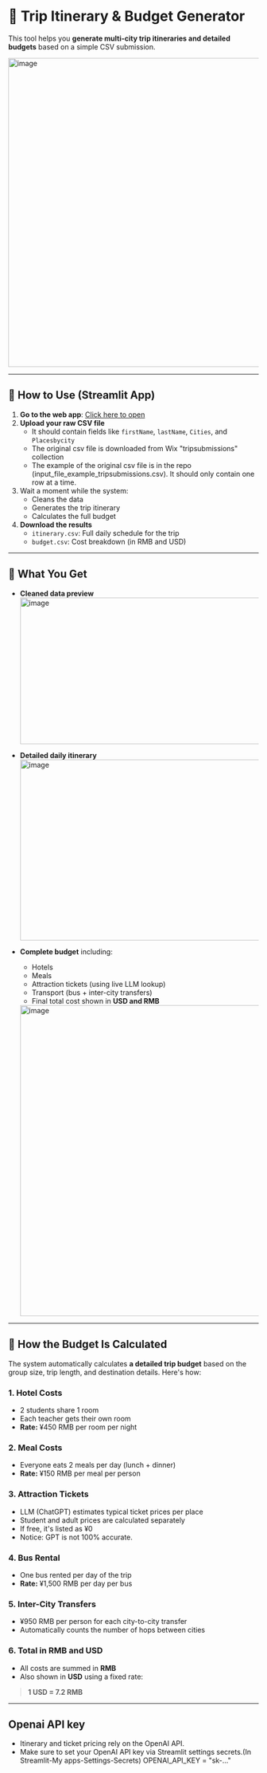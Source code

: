 # 🧳 Trip Itinerary & Budget Generator

This tool helps you **generate multi-city trip itineraries and detailed budgets** based on a simple CSV submission.  

<img width="1817" height="620" alt="image" src="https://github.com/user-attachments/assets/9954578c-ef22-4807-b626-15fa1207ed60" />


---

## 🚀 How to Use (Streamlit App)

1. **Go to the web app**: [Click here to open](https://tripitinerarybudget.streamlit.app/)  
2. **Upload your raw CSV file**
   - It should contain fields like `firstName`, `lastName`, `Cities`, and `Placesbycity`
   - The original csv file is downloaded from Wix "tripsubmissions" collection
   - The example of the original csv file is in the repo (input_file_example_tripsubmissions.csv). It should only contain one row at a time.
3. Wait a moment while the system:
   - Cleans the data
   - Generates the trip itinerary
   - Calculates the full budget
4. **Download the results**
   - `itinerary.csv`: Full daily schedule for the trip
   - `budget.csv`: Cost breakdown (in RMB and USD)

---

## 🧾 What You Get

- **Cleaned data preview**
  <img width="1131.2" height="294.4" alt="image" src="https://github.com/user-attachments/assets/9ebcf3b9-af79-4be5-b75a-5992c7c00bd0" />


- **Detailed daily itinerary**
  <img width="1131.2" height="363.24" alt="image" src="https://github.com/user-attachments/assets/adf3a48e-13f7-4631-afc6-9d27fde9de86" />


- **Complete budget** including:
  - Hotels
  - Meals
  - Attraction tickets (using live LLM lookup)
  - Transport (bus + inter-city transfers)
  - Final total cost shown in **USD and RMB**
  <img width="1131.2" height="623.89" alt="image" src="https://github.com/user-attachments/assets/fd300321-826a-4ab9-ba70-10b84052e89d" />



---

## 💸 How the Budget Is Calculated

The system automatically calculates **a detailed trip budget** based on the group size, trip length, and destination details. Here's how:

### 1. Hotel Costs
- 2 students share 1 room
- Each teacher gets their own room
- **Rate:** ¥450 RMB per room per night

### 2. Meal Costs
- Everyone eats 2 meals per day (lunch + dinner)
- **Rate:** ¥150 RMB per meal per person

### 3. Attraction Tickets
- LLM (ChatGPT) estimates typical ticket prices per place
- Student and adult prices are calculated separately
- If free, it's listed as ¥0
- Notice: GPT is not 100% accurate.

### 4. Bus Rental
- One bus rented per day of the trip
- **Rate:** ¥1,500 RMB per day per bus

### 5. Inter-City Transfers
- ¥950 RMB per person for each city-to-city transfer
- Automatically counts the number of hops between cities

### 6. Total in RMB and USD
- All costs are summed in **RMB**
- Also shown in **USD** using a fixed rate:
> **1 USD = 7.2 RMB**

---

## Openai API key
- Itinerary and ticket pricing rely on the OpenAI API.
- Make sure to set your OpenAI API key via Streamlit settings secrets.(In Streamlit-My apps-Settings-Secrets)
  OPENAI_API_KEY = "sk-..."



